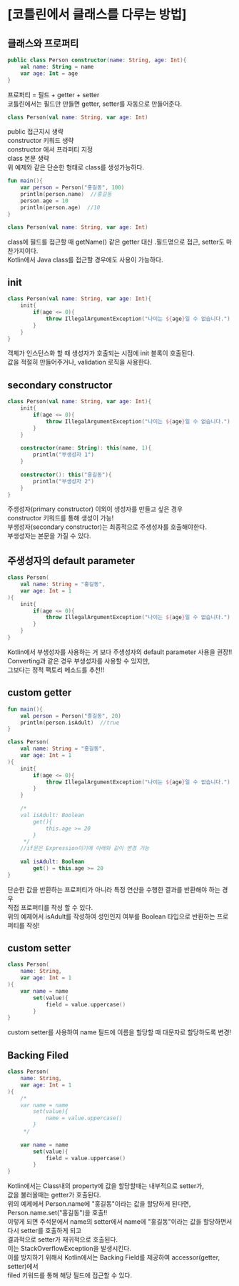 # [코틀린에서 클래스를 다루는 방법]

## 클래스와 프로퍼티
~~~kotlin
public class Person constructor(name: String, age: Int){
    val name: String = name
    var age: Int = age 
}
~~~
프로퍼티 = 필드 + getter + setter  
코틀린에서는 필드만 만들면 getter, setter를 자동으로 만들어준다.

~~~kotlin
class Person(val name: String, var age: Int)
~~~
public 접근지시 생략  
constructor 키워드 생략   
constructor 에서 프라퍼티 지정  
class 본문 생략  
위 예제와 같은 단순한 형태로 class를 생성가능하다.

~~~kotlin
fun main(){
    var person = Person("홍길동", 100)
    println(person.name)  //홍길동
    person.age = 10
    println(person.age)  //10
}

class Person(val name: String, var age: Int)
~~~
class에 필드를 접근할 때 getName() 같은 getter 대신 .필드명으로 접근, setter도 마찬가지이다.  
Kotlin에서 Java class를 접근할 경우에도 사용이 가능하다.

## init
~~~kotlin
class Person(val name: String, var age: Int){
    init{
        if(age <= 0){
            throw IllegalArgumentException("나이는 ${age}일 수 없습니다.")
        }
    }
}
~~~
객체가 인스턴스화 할 때 생성자가 호출되는 시점에 init 블록이 호출된다.  
값을 적절히 만들어주거나, validation 로직을 사용한다.

## secondary constructor
~~~kotlin
class Person(val name: String, var age: Int){
    init{
        if(age <= 0){
            throw IllegalArgumentException("나이는 ${age}일 수 없습니다.")
        }
    }
    
    constructor(name: String): this(name, 1){
        println("부생성자 1")
    }
    
    constructor(): this("홍길동"){
        println("부생성자 2")
    }
}
~~~
주생성자(primary constructor) 이외이 생성자를 만들고 싶은 경우  
constructor 키워드를 통해 생성이 가능!  
부생성자(secondary constructor)는 최종적으로 주생성자를 호출해야한다.  
부생성자는 본문을 가질 수 있다.

## 주생성자의 default parameter
~~~kotlin
class Person(
    val name: String = "홍길동",
    var age: Int = 1
){
    init{
        if(age <= 0){
            throw IllegalArgumentException("나이는 ${age}일 수 없습니다.")
        }
    }
}
~~~
Kotlin에서 부생성자를 사용하는 거 보다 주생성자의 default parameter 사용을 권장!!  
Converting과 같은 경우 부생성자를 사용할 수 있지만,  
그보다는 정적 팩토리 메소드를 추천!!

## custom getter
~~~kotlin
fun main(){
    val person = Person("홍길동", 20)
    println(person.isAdult)  //true
}

class Person(
    val name: String = "홍길동",
    var age: Int = 1
){
    init{
        if(age <= 0){
            throw IllegalArgumentException("나이는 ${age}일 수 없습니다.")
        }
    }
    
    /*
    val isAdult: Boolean
        get(){
            this.age >= 20
        }
     */
    //if문은 Expression이기에 아래와 같이 변경 가능
    
    val isAdult: Boolean
        get() = this.age >= 20
}
~~~
단순한 값을 반환하는 프로퍼티가 아니라 특정 연산을 수행한 결과를 반환해야 하는 경우  
직접 프로퍼티를 작성 할 수 있다.  
위의 예제어서 isAdult를 작성하여 성인인지 여부를 Boolean 타입으로 반환하는 프로퍼티를 작성!

## custom setter
~~~kotlin
class Person(
    name: String,
    var age: Int = 1
){
    var name = name
        set(value){
            field = value.uppercase()
        }
}
~~~
custom setter를 사용하여 name 필드에 이름을 할당할 때 대문자로 할당하도록 변경!  

## Backing Filed
~~~kotlin
class Person(
    name: String,
    var age: Int = 1
){
    /*
    var name = name
        set(value){
            name = value.uppercase()
        }
     */
    
    var name = name
        set(value){
            field = value.uppercase()
        }
}
~~~
Kotlin에서는 Class내의 property에 값을 할당할때는 내부적으로 setter가,  
값을 불러올때는 getter가 호출된다.  
위의 예제에서 Person.name에 "홍길동"이라는 값을 할당하게 된다면,  
Person.name.set("홍길동")을 호출!!  
이렇게 되면 주석문에서 name의 setter에서 name에 "홍길동"이라는 값을 할당하면서   
다시 setter를 호출하게 되고  
결과적으로 setter가 재귀적으로 호출된다.  
이는 StackOverflowException을 발생시킨다.  
이를 방지하기 위해서 Kotlin에서는 Backing Field를 제공하여 accessor(getter, setter)에서  
filed 키워드를 통해 해당 필드에 접근할 수 있다.